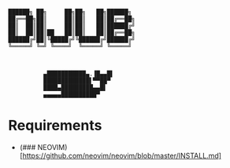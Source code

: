     ██████╗ ██╗     ██╗██╗   ██╗██████╗ 
    ██╔══██╗██║     ██║██║   ██║██╔══██╗
    ██║  ██║██║     ██║██║   ██║██████╔╝
    ██║  ██║██║██   ██║██║   ██║██╔══██╗
    ██████╔╝██║╚█████╔╝╚██████╔╝██████╔╝
    ╚═════╝ ╚═╝ ╚════╝  ╚═════╝ ╚═════╝



              ▄███████████▄.▐█▄▄█▌
              █████████████▌▀▀██▀
              ████▄█████████▄▄█▌
              ▄▄▄▄▄██████████▀

# Requirements
- (### NEOVIM) [https://github.com/neovim/neovim/blob/master/INSTALL.md]
